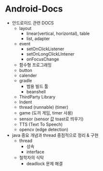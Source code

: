 # Android-Docs
- 안드로이드 관련 DOCS
  - layout
    - linear(vertical, horizontal), table
    - list, adapter
  - event
    - setOnClickListener
    - setOnLongClickLIntener
    - onFocusChange
  - 함수형 프로그래밍
  - button
  - calender
  - gradle
    - 범용 빌드 툴
    - beanshell
  - ThirdParty Library
  - Indent 
  - thread (runnable) (timer)
  - game (도끼 게임, timer 사용)
  - sensor (sensor 값 toast로 띄우기)
  - TTS (Text To Speech)
  - opencv (edge detection)
- java 중요 개념과 thread 중점적으로 정리 & 구현
  - thread
    - 상속
    - interface
  - 철학자의 식탁 
    - deadlock 문제 해결
